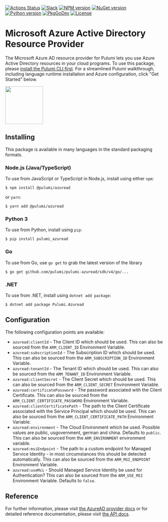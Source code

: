 [![Actions Status](https://github.com/pulumi/pulumi-azuread/workflows/master/badge.svg)](https://github.com/pulumi/pulumi-azuread/actions)
[![Slack](http://www.pulumi.com/images/docs/badges/slack.svg)](https://slack.pulumi.com)
[![NPM version](https://badge.fury.io/js/%40pulumi%2Fazuread.svg)](https://npmjs.com/package/@pulumi/azuread)
[![NuGet version](https://badge.fury.io/nu/pulumi.azuread.svg)](https://badge.fury.io/nu/pulumi.azured)
[![Python version](https://badge.fury.io/py/pulumi-azuread.svg)](https://pypi.org/project/pulumi-azuread)
[![PkgGoDev](https://pkg.go.dev/badge/github.com/pulumi/pulumi-azuread/sdk/v4/go)](https://pkg.go.dev/github.com/pulumi/pulumi-azuread/sdk/v2/go)
[![License](https://img.shields.io/npm/l/%40pulumi%2Fpulumi.svg)](https://github.com/pulumi/pulumi-azuread/blob/master/LICENSE)

# Microsoft Azure Active Directory Resource Provider

The Microsoft Azure AD resource provider for Pulumi lets you use Azure Active Directory resources in your cloud programs.  To use
this package, please [install the Pulumi CLI first](https://pulumi.io/). For a streamlined Pulumi walkthrough, including language runtime installation and Azure configuration, click "Get Started" below.

<div>
    <a href="https://www.pulumi.com/docs/get-started/azure" title="Get Started">
       <img src="https://www.pulumi.com/images/get-started.svg" width="120">
    </a>
</div>

## Installing

This package is available in many languages in the standard packaging formats.

### Node.js (Java/TypeScript)

To use from JavaScript or TypeScript in Node.js, install using either `npm`:

    $ npm install @pulumi/azuread

or `yarn`:

    $ yarn add @pulumi/azuread

### Python 3

To use from Python, install using `pip`:

    $ pip install pulumi_azuread

### Go

To use from Go, use `go get` to grab the latest version of the library

    $ go get github.com/pulumi/pulumi-azuread/sdk/v4/go/...

### .NET

To use from .NET, install using `dotnet add package`:

    $ dotnet add package Pulumi.Azuread

## Configuration

The following configuration points are available:

- `azuread:clientId` - The Client ID which should be used. This can also be sourced from the `ARM_CLIENT_ID` Environment 
   Variable.
- `azuread:subscriptionId` - The Subscription ID which should be used. This can also be sourced from the `ARM_SUBSCRIPTION_ID` 
   Environment Variable.
- `azuread:tenantId` - The Tenant ID which should be used. This can also be sourced from the `ARM_TENANT_ID` Environment 
   Variable.
- `azuread:clientSecret` - The Client Secret which should be used. This can also be sourced from the `ARM_CLIENT_SECRET` 
   Environment Variable.
- `azuread:certificatePassword` - The password associated with the Client Certificate. This can also be sourced from 
   the `ARM_CLIENT_CERTIFICATE_PASSWORD` Environment Variable.
- `azuread:clientCertificatePath` - The path to the Client Certificate associated with the Service Principal which should 
   be used. This can also be sourced from the `ARM_CLIENT_CERTIFICATE_PATH` Environment Variable.
- `azuread:environment` -  The Cloud Environment which be used. Possible values are public, usgovernment, german and china. 
   Defaults to `public`. This can also be sourced from the `ARM_ENVIRONMENT` environment variable.
- `azuread:msiEndpoint` - The path to a custom endpoint for Managed Service Identity - in most circumstances this should
   be detected automatically. This can also be sourced from the `ARM_MSI_ENDPOINT` Environment Variable.
- `azuread:useMsi` - Should Managed Service Identity be used for Authentication? This can also be sourced from the 
   `ARM_USE_MSI` Environment Variable. Defaults to `false`.
   
## Reference

For further information, please visit [the AzureAD provider docs](https://www.pulumi.com/docs/intro/cloud-providers/azuread) or for detailed reference documentation, please visit [the API docs](https://www.pulumi.com/docs/reference/pkg/azuread).
